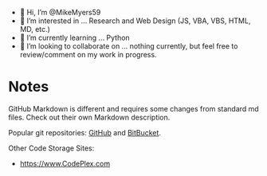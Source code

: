 - 👋 Hi, I’m @MikeMyers59
- 👀 I’m interested in ... Research and Web Design (JS, VBA, VBS, HTML, MD, etc.)
- 🌱 I’m currently learning ... Python
- 💞️ I’m looking to collaborate on ... nothing currently, but feel free to review/comment on my work in progress.

<!---
MikeMyers59/MikeMyers59 is a ✨ special ✨ repository because its `README.md` (this file) appears on your GitHub profile.
You can click the Preview link to take a look at your changes.
--->

# Notes

GitHub Markdown is different and requires some changes from standard md files. Check out their own Markdown description.

Popular git repositories: [GitHub](https://github.com/) and [BitBucket](https://bitbucket.org/). 

Other Code Storage Sites:
- https://www.CodePlex.com 
